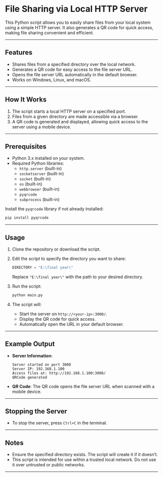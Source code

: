 
# File Sharing via Local HTTP Server

This Python script allows you to easily share files from your local system using a simple HTTP server. It also generates a QR code for quick access, making file sharing convenient and efficient.

---

## Features
- Shares files from a specified directory over the local network.
- Generates a QR code for easy access to the file server URL.
- Opens the file server URL automatically in the default browser.
- Works on Windows, Linux, and macOS.

---

## How It Works
1. The script starts a local HTTP server on a specified port.
2. Files from a given directory are made accessible via a browser.
3. A QR code is generated and displayed, allowing quick access to the server using a mobile device.

---

## Prerequisites
- Python 3.x installed on your system.
- Required Python libraries:
  - `http.server` (built-in)
  - `socketserver` (built-in)
  - `socket` (built-in)
  - `os` (built-in)
  - `webbrowser` (built-in)
  - `pyqrcode`
  - `subprocess` (built-in)

Install the `pyqrcode` library if not already installed:
```bash
pip install pyqrcode
```

---

## Usage
1. Clone the repository or download the script.
2. Edit the script to specify the directory you want to share:
   ```python
   DIRECTORY = "E:\final year\"
   ```
   Replace `"E:\final year\"` with the path to your desired directory.

3. Run the script:
   ```bash
   python main.py
   ```

4. The script will:
   - Start the server on `http://<your-ip>:3000/`.
   - Display the QR code for quick access.
   - Automatically open the URL in your default browser.

---

## Example Output
- **Server Information**:
  ```
  Server started on port 3000
  Server IP: 192.168.1.100
  Access files at: http://192.168.1.100:3000/
  QRCode generated
  ```

- **QR Code**:
  The QR code opens the file server URL when scanned with a mobile device.

---

## Stopping the Server
- To stop the server, press `Ctrl+C` in the terminal.

---

## Notes
- Ensure the specified directory exists. The script will create it if it doesn’t.
- This script is intended for use within a trusted local network. Do not use it over untrusted or public networks.

---

